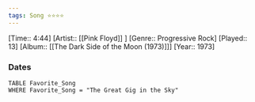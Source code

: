 ```yaml
---
tags: Song ⭐⭐⭐⭐ 
---
```

[Time:: 4:44]
[Artist:: [[Pink Floyd]] ]
[Genre:: Progressive Rock]
[Played:: 13]
[Album:: [[The Dark Side of the Moon (1973)]]]
[Year:: 1973]
### Dates
````dataview
TABLE Favorite_Song
WHERE Favorite_Song = "The Great Gig in the Sky"
````